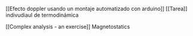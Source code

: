 [[Efecto doppler usando un montaje automatizado con arduino]]
[[Tarea]] indivudiaul de termodinámica

[[Complex analysis - an exercise]]
Magnetostatics